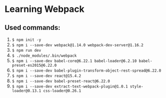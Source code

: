 # Learning Webpack

## Used commands:

1. `$ npm init -y`
1. `$ npm i --save-dev webpack@1.14.0 webpack-dev-server@1.16.2`
1. `$ npm run dev`
1. `$ ./node_modules/.bin/webpack`
1. `$ npm i --save-dev babel-core@6.22.1 babel-loader@6.2.10 babel-preset-es2015@6.22.0`
1. `$ npm i --save-dev babel-plugin-transform-object-rest-spread@6.22.0`
1. `$ npm i --save-dev react@15.4.2`
1. `$ npm i --save-dev babel-preset-react@6.22.0`
1. `$ npm i --save-dev extract-text-webpack-plugin@1.0.1 style-loader@0.13.1 css-loader@0.26.1`
